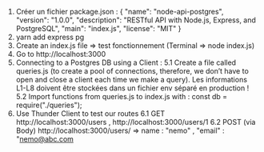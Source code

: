 1. Créer un fichier package.json :
   {
   "name": "node-api-postgres",
   "version": "1.0.0",
   "description": "RESTful API with Node.js, Express, and PostgreSQL",
   "main": "index.js",
   "license": "MIT"
   }
2. yarn add express pg
3. Create an index.js file => test fonctionnement (Terminal => node index.js)
4. Go to http://localhost:3000
5. Connecting to a Postgres DB using a Client :
   5.1 Create a file called queries.js (to create a pool of connections, therefore, we don’t have to open and close a client each time we make a query). Les informations L1-L8 doivent être stockées dans un fichier env séparé en production !
   5.2 Import functions from queries.js to index.js with : const db = require("./queries");
6. Use Thunder Client to test our routes
   6.1 GET http://localhost:3000/users , http://localhost:3000/users/1
   6.2 POST (via Body) http://localhost:3000/users/ => name : "nemo" , "email" : "nemo@abc.com
